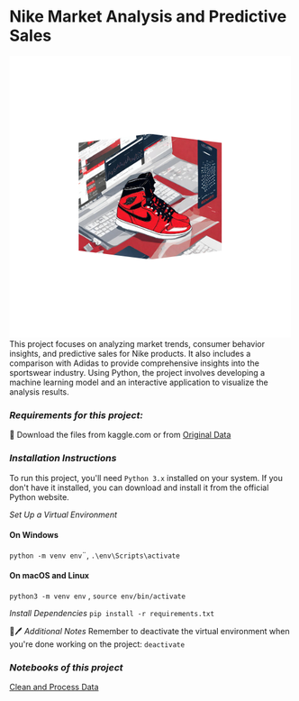 # Nike Market Analysis and Predictive Sales 

![portada](https://github.com/AleDV89/Nike-Marketing-Analytics/blob/main/%22images/portada.png)
This project focuses on analyzing market trends, consumer behavior insights, and predictive sales for Nike products. It also includes a comparison with Adidas to provide comprehensive insights into the sportswear industry. Using Python, the project involves developing a machine learning model and an interactive application to visualize the analysis results.




### *Requirements for this project:*

🔽 Download the files from kaggle.com or from [Original Data](Data)

### *Installation Instructions*
To run this project, you'll need `Python 3.x` installed on your system. If you don't have it installed, you can download and install it from the official Python website.

*Set Up a Virtual Environment*

#### On Windows
`python -m venv env`¨, `.\env\Scripts\activate`


#### On macOS and Linux
`python3 -m venv env` , `source env/bin/activate`

*Install Dependencies*
`pip install -r requirements.txt`

📕🖊️ *Additional Notes*
Remember to deactivate the virtual environment when you're done working on the project: `deactivate`

### *Notebooks of this project*

[Clean and Process Data](Notebooks)







